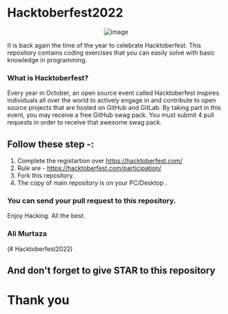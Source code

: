 # Hacktoberfest2022
<p align="center"> <img src="https://uno-website-assets.s3.amazonaws.com/wp-content/uploads/2022/09/28094927/Uno_HackFest22_Hero_V1-1536x593.jpg" alt="image" /> </p>

It is back again the time of the year to celebrate Hacktoberfest. This repository contains coding exercises that you can easily solve with basic knowledge in programming.

<h3>What is Hacktoberfest?</h3>

<p>Every year in October, an open source event called Hacktoberfest inspires individuals all over the world to actively engage in and contribute to open source projects that are hosted on GitHub and GitLab. By taking part in this event, you may receive a free GitHub swag pack. You must submit 4 pull requests in order to receive that awesome swag pack.</p>


## Follow these step -:

1. Complete the registartion over https://hacktoberfest.com/
2. Rule are - https://hacktoberfest.com/participation/
3. Fork this repository.
4. The copy of main repository is on your PC/Desktop .




<h3>You can send your pull request to this repository. </h3>

Enjoy Hacking.
All the best.


<h3>Ali Murtaza </h3> 


(# Hacktoberfest2022)
<h2> And don't forget to give STAR to this repository </h2>

<h1>Thank you </h1>
